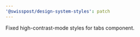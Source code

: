 ```yaml
---
'@swisspost/design-system-styles': patch
---
```


Fixed high-contrast-mode styles for tabs component.
